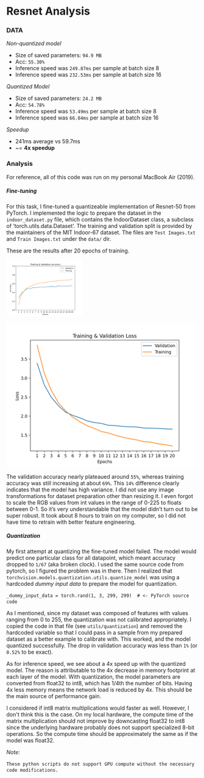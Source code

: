 # Resnet Analysis

### DATA
*Non-quantized model*
* Size of saved parameters: `94.9 MB` 
* Acc: `55.30%`
* Inference speed was `249.87ms` per sample at batch size 8
* Inference speed was `232.53ms` per sample at batch size 16

*Quantized Model*
* Size of saved parameters: `24.2 MB` 
* Acc: `54.78%`
* Inference speed was `53.49ms` per sample at batch size 8
* Inference speed was `66.04ms` per sample at batch size 16

*Speedup*
* 241ms average vs 59.7ms
* ~= **4x speedup**

### Analysis

For reference, all of this code was run on my personal MacBook Air (2019). 


##### Fine-tuning
For this task, I fine-tuned a quantizeable implementation of Resnet-50 from PyTorch. 
I implemented the logic to prepare the dataset in the `indoor_dataset.py` file, which 
contains the IndoorDataset class, a subclass of ‘torch.utils.data.Dataset’. The training 
and validation split is provided by the maintainers of the MIT Indoor-67 dataset. The 
files are `Test Images.txt` and `Train Images.txt` under the `data/` dir. 

These are the results after 20 epochs of training.

<img src="assets/Train_and_validation_accuracy.png" alt="Training & Validation Accuracy" width="200"/>

![Training & Validation Loss](assets/Train_and_validation_loss.png)

The validation accuracy nearly plateaued around `55%`, whereas training accuracy 
was still increasing at about `69%`. This `14%` difference clearly indicates that the 
model has high variance. I did not use any image transformations for dataset preparation 
other than resizing it. I even forgot to scale the RGB values from int values in the range
of 0-225 to floats between 0-1. 
So it’s very understandable that the model didn’t turn out to be super robust. It took 
about 8 hours to train on my computer, so I did not have time to retrain with better 
feature engineering. 

##### Quantization

My first attempt at quantizing the fine-tuned model failed. The model would predict 
one particular class for all datapoint, which meant accuracy dropped to `1/67` 
(aka broken clock). I used the same source code from pytorch, so I figured the 
problem was in there. Then I realized that `torchvision.models.quantization.utils.quantize_model` 
was using a hardcoded *dummy input data* to prepare the model for quantization. 

    _dummy_input_data = torch.rand(1, 3, 299, 299)  # <- PyTorch source code

As I mentioned, since my dataset was composed of features with values ranging from 0 to 255,
the quantization was not calibrated appropriately. I copied the code in that file (see `utils/quantization`)
and removed the hardcoded variable so that I could pass in a sample from my prepared dataset as a
better example to calibrate with. This worked, and the model quantized successfully. The drop in validation 
accuracy was less than `1%` (or `0.52%` to be exact).

As for inference speed, we see about a 4x speed up with the quantized model. The reason is attributable 
to the 4x decrease in memory footprint at each layer of the model. With quantization, 
the model parameters are converted from float32 to int8, which has 1/4th the number of 
bits. Having 4x less memory means the network load is reduced by 4x. This should be the main
source of performance gain.

I considered if int8 matrix multiplications would faster as well. However, I don't 
think this is the case. On my local hardware, the compute time of the matrix multiplication 
should not improve by downcasting float32 to int8 since the underlying hardware probably 
does not support specialized 8-bit operations. So the compute time should be approximately 
the same as if the model was float32.


*Note*: 
    
    These python scripts do not support GPU compute without the necessary code modifications. 
